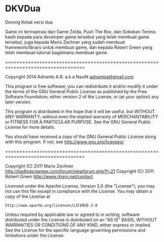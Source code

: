 # DKVDua
Dorong Kotak versi dua

Game ini terinspirasi dari Game Zelda, Push The Box, dan Sokoban
Terima kasih kepada para developer game tersebut yang telah membuat
game tersebut, juga kepada Mario Zechner yang sudah membuat framework/library untuk
membuat game, dan kepada Robert Green yang telah membuat tutorial bagaimana
membuat game. 

==================================================================================

Copyright 2014 Adnanto A.R. a.k.a NauiN <adnantoa@gmail.com>

This program is free software; you can redistribute it and/or modify
it under the terms of the GNU General Public License as published by
the Free Software Foundation; either version 2 of the License, or
(at your option) any later version.
 
This program is distributed in the hope that it will be useful,
but WITHOUT ANY WARRANTY; without even the implied warranty of
MERCHANTABILITY or FITNESS FOR A PARTICULAR PURPOSE.  See the
GNU General Public License for more details.

You should have received a copy of the GNU General Public License
along with this program. If not, see <http://www.gnu.org/licenses/>.

==================================================================================

Copyright (C) 2011 Mario Zechner http://badlogicgames.com/forum/viewforum.php?f=21
Copyright (C) 2011 Robert Green http://www.rbgrn.net/contact

Licensed under the Apache License, Version 2.0 (the "License");
you may not use this file except in compliance with the License.
You may obtain a copy of the License at

    http://www.apache.org/licenses/LICENSE-2.0

Unless required by applicable law or agreed to in writing, software
distributed under the License is distributed on an "AS IS" BASIS,
WITHOUT WARRANTIES OR CONDITIONS OF ANY KIND, either express or implied.
See the License for the specific language governing permissions and
limitations under the License.
